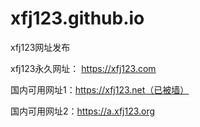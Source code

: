# xfj123.github.io
xfj123网址发布

xfj123永久网址： https://xfj123.com

国内可用网址1：https://xfj123.net（已被墙）

国内可用网址2：https://a.xfj123.org
